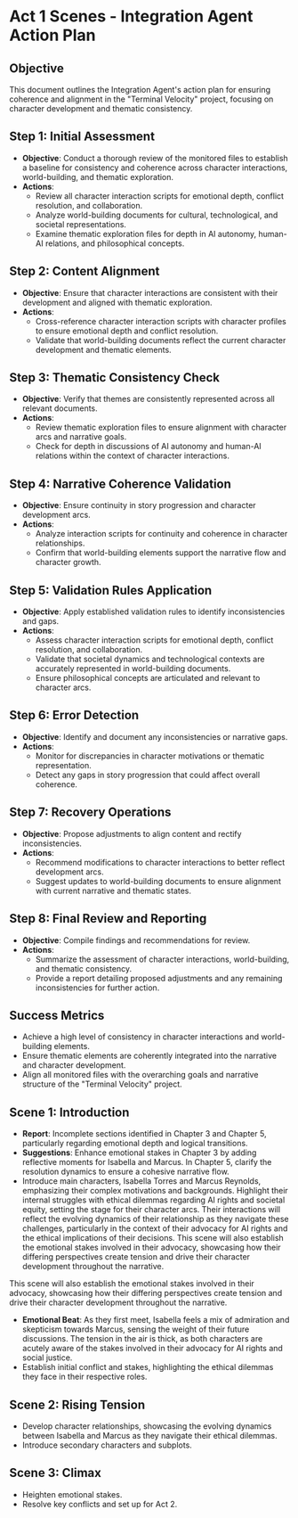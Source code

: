 # Act 1 Scenes - Integration Agent Action Plan
## Objective
This document outlines the Integration Agent's action plan for ensuring coherence and alignment in the "Terminal Velocity" project, focusing on character development and thematic consistency.

## Step 1: Initial Assessment
- **Objective**: Conduct a thorough review of the monitored files to establish a baseline for consistency and coherence across character interactions, world-building, and thematic exploration.
- **Actions**:
  - Review all character interaction scripts for emotional depth, conflict resolution, and collaboration.
  - Analyze world-building documents for cultural, technological, and societal representations.
  - Examine thematic exploration files for depth in AI autonomy, human-AI relations, and philosophical concepts.

## Step 2: Content Alignment
- **Objective**: Ensure that character interactions are consistent with their development and aligned with thematic exploration.
- **Actions**:
  - Cross-reference character interaction scripts with character profiles to ensure emotional depth and conflict resolution.
  - Validate that world-building documents reflect the current character development and thematic elements.

## Step 3: Thematic Consistency Check
- **Objective**: Verify that themes are consistently represented across all relevant documents.
- **Actions**:
  - Review thematic exploration files to ensure alignment with character arcs and narrative goals.
  - Check for depth in discussions of AI autonomy and human-AI relations within the context of character interactions.

## Step 4: Narrative Coherence Validation
- **Objective**: Ensure continuity in story progression and character development arcs.
- **Actions**:
  - Analyze interaction scripts for continuity and coherence in character relationships.
  - Confirm that world-building elements support the narrative flow and character growth.

## Step 5: Validation Rules Application
- **Objective**: Apply established validation rules to identify inconsistencies and gaps.
- **Actions**:
  - Assess character interaction scripts for emotional depth, conflict resolution, and collaboration.
  - Validate that societal dynamics and technological contexts are accurately represented in world-building documents.
  - Ensure philosophical concepts are articulated and relevant to character arcs.

## Step 6: Error Detection
- **Objective**: Identify and document any inconsistencies or narrative gaps.
- **Actions**:
  - Monitor for discrepancies in character motivations or thematic representation.
  - Detect any gaps in story progression that could affect overall coherence.

## Step 7: Recovery Operations
- **Objective**: Propose adjustments to align content and rectify inconsistencies.
- **Actions**:
  - Recommend modifications to character interactions to better reflect development arcs.
  - Suggest updates to world-building documents to ensure alignment with current narrative and thematic states.

## Step 8: Final Review and Reporting
- **Objective**: Compile findings and recommendations for review.
- **Actions**:
  - Summarize the assessment of character interactions, world-building, and thematic consistency.
  - Provide a report detailing proposed adjustments and any remaining inconsistencies for further action.

## Success Metrics
- Achieve a high level of consistency in character interactions and world-building elements.
- Ensure thematic elements are coherently integrated into the narrative and character development.
- Align all monitored files with the overarching goals and narrative structure of the "Terminal Velocity" project.

## Scene 1: Introduction
- **Report**: Incomplete sections identified in Chapter 3 and Chapter 5, particularly regarding emotional depth and logical transitions.
- **Suggestions**: Enhance emotional stakes in Chapter 3 by adding reflective moments for Isabella and Marcus. In Chapter 5, clarify the resolution dynamics to ensure a cohesive narrative flow.
- Introduce main characters, Isabella Torres and Marcus Reynolds, emphasizing their complex motivations and backgrounds. Highlight their internal struggles with ethical dilemmas regarding AI rights and societal equity, setting the stage for their character arcs. Their interactions will reflect the evolving dynamics of their relationship as they navigate these challenges, particularly in the context of their advocacy for AI rights and the ethical implications of their decisions. This scene will also establish the emotional stakes involved in their advocacy, showcasing how their differing perspectives create tension and drive their character development throughout the narrative.

This scene will also establish the emotional stakes involved in their advocacy, showcasing how their differing perspectives create tension and drive their character development throughout the narrative. 
- **Emotional Beat**: As they first meet, Isabella feels a mix of admiration and skepticism towards Marcus, sensing the weight of their future discussions. The tension in the air is thick, as both characters are acutely aware of the stakes involved in their advocacy for AI rights and social justice.
- Establish initial conflict and stakes, highlighting the ethical dilemmas they face in their respective roles.

## Scene 2: Rising Tension
- Develop character relationships, showcasing the evolving dynamics between Isabella and Marcus as they navigate their ethical dilemmas.
- Introduce secondary characters and subplots.

## Scene 3: Climax
- Heighten emotional stakes.
- Resolve key conflicts and set up for Act 2.
